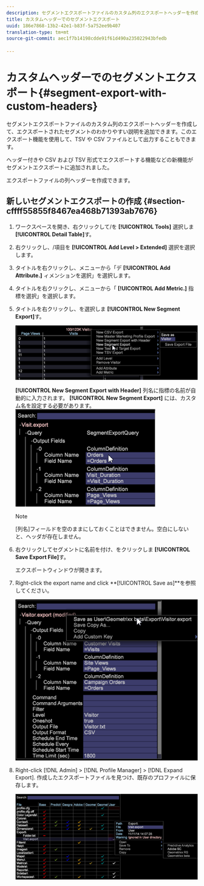```yaml
---
description: セグメントエクスポートファイルのカスタム列のエクスポートヘッダーを作成して、エクスポートされたセグメントのわかりやすい説明を追加できます。このエクスポート機能を使用して、TSV や CSV ファイルとして出力することもできます。
title: カスタムヘッダーでのセグメントエクスポート
uuid: 186e7868-13b2-42e1-b83f-5a752ee9b407
translation-type: tm+mt
source-git-commit: aec1f7b14198cdde91f61d490a235022943bfedb

---
```



# カスタムヘッダーでのセグメントエクスポート{#segment-export-with-custom-headers}

セグメントエクスポートファイルのカスタム列のエクスポートヘッダーを作成して、エクスポートされたセグメントのわかりやすい説明を追加できます。このエクスポート機能を使用して、TSV や CSV ファイルとして出力することもできます。

ヘッダー付きや CSV および TSV 形式でエクスポートする機能などの新機能がセグメントエクスポートに追加されました。

エクスポートファイルの列ヘッダーを作成できます。

## 新しいセグメントエクスポートの作成 {#section-cffff55855f8467ea468b71393ab7676}

1. ワークスペースを開き、右クリックして/を **[!UICONTROL Tools]** 選択しま **[!UICONTROL Detail Table]**&#x200B;す。

1. 右クリックし、/項目を **[!UICONTROL Add Level > Extended]** 選択を選択します。
1. タイトルを右クリックし、メニューから「デ **[!UICONTROL Add Attribute.]** ィメンションを選択」を選択します。

1. タイトルを右クリックし、メニューから「 **[!UICONTROL Add Metric.]** 指標を選択」を選択します。

1. タイトルを右クリックし、を選択しま **[!UICONTROL New Segment Export]**&#x200B;す。

   ![](assets/segment_export_headers.png)

   **[!UICONTROL New Segment Export with Header]** 列名に指標の名前が自動的に入力されます。 **[!UICONTROL New Segment Export]** には、カスタム名を設定する必要があります。 ![](assets/segment_export_with_headers.png)

   >[!NOTE]
   >
   >[列名]フィールドを空のままにしておくことはできません。空白にしないと、ヘッダが存在しません。

1. 右クリックしてセグメントに名前を付け、をクリックしま **[!UICONTROL Save Export File]**&#x200B;す。

   エクスポートウィンドウが開きます。

1. Right-click the export name and click **[!UICONTROL Save as<export filename>]**を参照してください。

   ![](assets/segment_export_headers_7.png)

1. Right-click [!DNL Admin] > [!DNL Profile Manager] > [!DNL Expand Export]. 作成したエクスポートファイルを見つけ、既存のプロファイルに保存します。

   ![](assets/segment_export_headers_8.png)

